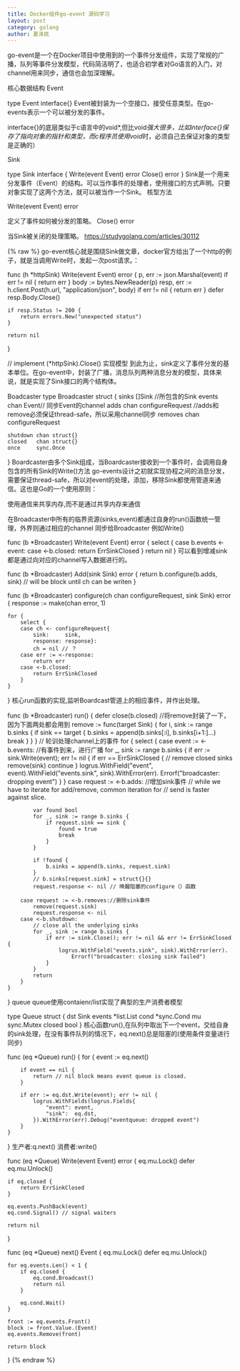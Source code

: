 ```yaml
---
title: Docker组件go-event 源码学习
layout: post
category: golang
author: 夏泽民
---
```

go-event是一个在Docker项目中使用到的一个事件分发组件，实现了常规的广播，队列等事件分发模型，代码简洁明了，也适合初学者对Go语言的入门，对channel用来同步，通信也会加深理解。

核心数据结构
Event

type Event interface{}
Event被封装为一个空接口，接受任意类型。在go-events表示一个可以被分发的事件。

interface{}的底层类似于c语言中的void*,但比void*强大很多，比如interface{}保存了指向对象的指针和类型，而c程序员使用void*时，必须自己去保证对象的类型是正确的）

Sink

type Sink interface {
    Write(event Event) error
    Close() error
}
Sink是一个用来分发事件（Event）的结构。可以当作事件的处理者，使用接口的方式声明。只要对象实现了这两个方法，就可以被当作一个Sink。
核型方法

Write(event Event) error

定义了事件如何被分发的策略。
Close() error

当Sink被关闭的处理策略。
https://studygolang.com/articles/30112
<!-- more -->
{% raw %}
go-event核心就是围绕Sink做文章，docker官方给出了一个http的例子，就是当调用Write时，发起一次post请求。：

func (h *httpSink) Write(event Event) error {
    p, err := json.Marshal(event)
    if err != nil {
        return err
    }
    body := bytes.NewReader(p)
    resp, err := h.client.Post(h.url, "application/json", body)
    if err != nil {
        return err
    }
    defer resp.Body.Close()
    
    if resp.Status != 200 {
        return errors.New("unexpected status")
    }

    return nil
}

// implement (*httpSink).Close()
实现模型
到此为止，sink定义了事件分发的基本单位。在go-event中，封装了广播，消息队列两种消息分发的模型，具体来说，就是实现了Sink接口的两个结构体。

Boadcaster
type Broadcaster struct {
    sinks   []Sink //所包含的Sink
    events  chan Event// 同步Event的channel
    adds    chan configureRequest //adds和remove必须保证thread-safe，所以采用channel同步
    removes chan configureRequest

    shutdown chan struct{}
    closed   chan struct{}
    once     sync.Once
}
Boardcaster由多个Sink组成，当Boardcaster接收到一个事件时，会调用自身包含的所有Sink的Write()方法
go-events设计之初就实现协程之间的消息分发，需要保证thread-safe，所以对event的处理，添加，移除Sink都使用管道来通信。这也是Go的一个使用原则：

使用通信来共享内存,而不是通过共享内存来通信

在Broadcaster中所有的临界资源(sinks,event)都通过自身的run()函数统一管理，外界则通过相应的channel 同步给Broadcaster
例如Write()

func (b *Broadcaster) Write(event Event) error {
    select {
    case b.events <- event:
    case <-b.closed:
        return ErrSinkClosed
    }
    return nil
}
可以看到增减sink都是通过向对应的channel写入数据进行的。

func (b *Broadcaster) Add(sink Sink) error {
    return b.configure(b.adds, sink) //  will be block until ch can be writen
}

func (b *Broadcaster) configure(ch chan configureRequest, sink Sink) error {
    response := make(chan error, 1)

    for {
        select {
        case ch <- configureRequest{
            sink:     sink,
            response: response}:
            ch = nil // ？
        case err := <-response: 
            return err
        case <-b.closed:
            return ErrSinkClosed
        }
    }
}
核心run函数的实现,监听Boardcast管道上的相应事件，并作出处理。

func (b *Broadcaster) run() {
    defer close(b.closed)
    //将remove封装了一下，因为下面两处都会用到
    remove := func(target Sink) {
        for i, sink := range b.sinks {
            if sink == target {
                b.sinks = append(b.sinks[:i], b.sinks[i+1:]...)
                break
            }
        }
    }
    // 轮训处理channel上的事件
    for {
        select {
        case event := <-b.events: //有事件到来，进行广播
            for _, sink := range b.sinks {
                if err := sink.Write(event); err != nil {
                    if err == ErrSinkClosed {
                        // remove closed sinks
                        remove(sink)
                        continue
                    }
                    logrus.WithField("event", event).WithField("events.sink", sink).WithError(err).
                        Errorf("broadcaster: dropping event")
                }
            }
        case request := <-b.adds: //增加sink事件
            // while we have to iterate for add/remove, common iteration for
            // send is faster against slice.

            var found bool
            for _, sink := range b.sinks {
                if request.sink == sink {
                    found = true
                    break
                }
            }

            if !found {
                b.sinks = append(b.sinks, request.sink)
            }
            // b.sinks[request.sink] = struct{}{}
            request.response <- nil // 唤醒阻塞的configure（）函数
            
        case request := <-b.removes://删除sink事件
            remove(request.sink)
            request.response <- nil
        case <-b.shutdown:
            // close all the underlying sinks
            for _, sink := range b.sinks {
                if err := sink.Close(); err != nil && err != ErrSinkClosed {
                    logrus.WithField("events.sink", sink).WithError(err).
                        Errorf("broadcaster: closing sink failed")
                }
            }
            return
        }
    }
}
queue
queue使用contaienr/list实现了典型的生产消费者模型

type Queue struct {
    dst    Sink
    events *list.List
    cond   *sync.Cond 
    mu     sync.Mutex
    closed bool
}
核心函数run(),在队列中取出下一个event，交给自身的sink处理，在没有事件队列的情况下，eq.next()总是阻塞的(使用条件变量进行同步)

func (eq *Queue) run() {
    for {
        event := eq.next()

        if event == nil {
            return // nil block means event queue is closed.
        }

        if err := eq.dst.Write(event); err != nil {
            logrus.WithFields(logrus.Fields{
                "event": event,
                "sink":  eq.dst,
            }).WithError(err).Debug("eventqueue: dropped event")
        }
    }
}
生产者:q.next()
消费者:write()

func (eq *Queue) Write(event Event) error {
    eq.mu.Lock()
    defer eq.mu.Unlock()

    if eq.closed {
        return ErrSinkClosed
    }

    eq.events.PushBack(event)
    eq.cond.Signal() // signal waiters

    return nil
}

func (eq *Queue) next() Event {
    eq.mu.Lock()
    defer eq.mu.Unlock()

    for eq.events.Len() < 1 {
        if eq.closed {
            eq.cond.Broadcast()
            return nil
        }

        eq.cond.Wait()
    }

    front := eq.events.Front()
    block := front.Value.(Event)
    eq.events.Remove(front)

    return block
}
{% endraw %}
